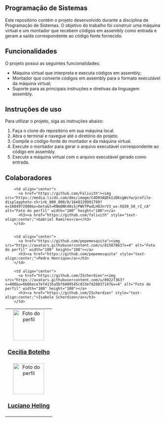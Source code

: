 ## Programação de Sistemas

Este repositório contém o projeto desenvolvido durante a disciplina de Programação de Sistemas. O objetivo do trabalho foi construir uma máquina virtual e um montador que recebem códigos em assembly como entrada e geram a saída correspondente ao código fonte fornecido.

## Funcionalidades

O projeto possui as seguintes funcionalidades:

- Máquina virtual que interpreta e executa códigos em assembly;
- Montador que converte códigos em assembly para o formato executável da máquina virtual;
- Suporte para as principais instruções e diretivas da linguagem assembly.

## Instruções de uso

Para utilizar o projeto, siga as instruções abaixo:

1. Faça o clone do repositório em sua máquina local.
2. Abra o terminal e navegue até o diretório do projeto.
3. Compile o código-fonte do montador e da máquina virtual.
4. Execute o montador para gerar o arquivo executável correspondente ao código em assembly.
5. Execute a máquina virtual com o arquivo executável gerado como entrada.

## Colaboradores

<table align="center" display="flex">
    <tr>
        <td align="center">
          <a href="https://github.com/CeciliaBotelho"><img src="https://media.licdn.com/dms/image/D4D03AQFlApRizDnZkw/profile-displayphoto-shrink_800_800/0/1671571403564?e=1684972800&v=beta&t=hn8q_6gJzU9EEoDn4mJpSimn-_p9YUfQTgNHO9BXCi4" alt="Foto do perfil" width="100" height="100"></a>
          <h3><a href="https://github.com/CeciliaBotelho" style="text-align:center;">Cecilia Botelho</a></h3>
        </td>


        <td align="center">
          <a href="https://github.com/Falivith"><img src="https://media.licdn.com/dms/image/C4D03AQEkIzD6sgWsYw/profile-displayphoto-shrink_800_800/0/1648139991799?e=1684972800&v=beta&t=RNmQNh40s5jPWVfPwdLH8JnrV3_ws-XQ39_S0_rZ_cA" alt="Foto do perfil" width="100" height="100"></a>
          <h3><a href="https://github.com/falivith" style="text-align:center;">Gabriel Ramires</a></h3>
        </td>


        <td align="center">
          <a href="https://github.com/pepemesquita"><img src="https://avatars.githubusercontent.com/u/81587883?v=4" alt="Foto do perfil" width="100" height="100"></a>
          <h3><a href="https://github.com/pepemesquita" style="text-align:center;">Pedro Henrique</a></h3>
        </td>

   <tr>
        <td align="center">
          <a href="https://github.com/lucianoheling"><img src="https://avatars.githubusercontent.com/u/101375009?v=4" alt="Foto do perfil" width="100" height="100"></a>
          <h3><a href="https://github.com/lucianoheling" style="text-align:center;">Luciano Heling</a></h3>
        </td>

        <td align="center">
          <a href="https://github.com/IScherdien"><img src="https://avatars.githubusercontent.com/u/89227363?s=400&u=6b06ece7ef4135a5bf0409545c833efd28037147&v=4" alt="Foto do perfil" width="100" height="100"></a>
          <h3><a href="https://github.com/IScherdien" style="text-align:center;">Isabele Scherdien</a></h3>
        </td>

  </tr>
</table>
